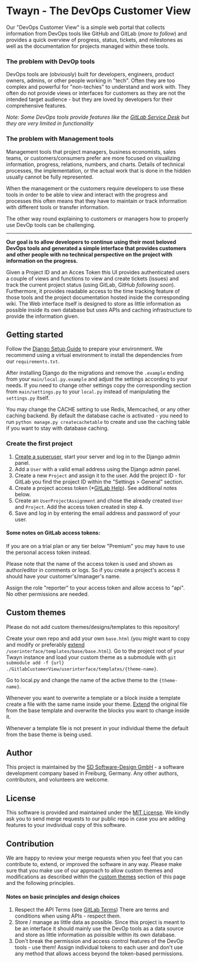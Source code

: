 # Twayn - The DevOps Customer View

Our "DevOps Customer View" is a simple web portal that collects information from DevOps tools like GitHub and GitLab (_more to follow_) and provides a quick overview of progress, status, tickets, and milestones as well as the documentation for projects managed within these tools.

### The problem with DevOp tools
DevOps tools are (obviously) built for developers, engineers, product owners, admins, or other people working in "tech". Often they are too complex and powerful for "non-techies" to understand and work with. They often do not provide views or interfaces for customers as they are not the intended target audience - but they are loved by developers for their comprehensive features.

_Note: Some DevOps tools provide features like the [GitLab Service Desk](https://docs.gitlab.com/ee/user/project/service_desk.html) but they are very limited in functionality_

### The problem with Management tools
Management tools that project managers, business economists, sales teams, or customers/consumers prefer are more focused on visualizing information, progress, relations, numbers, and charts. Details of technical processes, the implementation, or the actual work that is done in the hidden usually cannot be fully represented.

When the management or the customers require developers to use these tools in order to be able to view and interact with the progress and processes this often means that they have to maintain or track information with different tools or transfer information.

The other way round explaining to customers or managers how to properly use DevOp tools can be challenging.

---

**Our goal is to allow developers to continue using their most beloved DevOps tools and generated a simple interface that provides customers and other people with no technical perspective on the project with information on the progress.**


Given a Project ID and an Acces Token this UI provides authenticated users a couple of views and functions to view and create tickets (issues) and track the current project status (using GitLab, GitHub *following soon*). Furthermore, it provides readable access to the time tracking feature of those tools and the project documentation hosted inside the corresponding wiki. The Web interface itself is designed to store as little information as possible inside its own database but uses APIs and caching infrastructure to provide the information given.

## Getting started

Follow the [Django Setup Guide](https://docs.djangoproject.com/en/4.1/intro/tutorial01/) to prepare your environment. We recommend using a virtual environment to install the dependencies from our `requirements.txt`.

After installing Django do the migrations and remove the `.example` ending from your `main/local.py.example` and adjust the settings according to your needs. If you need to change other settings copy the corresponding section from `main/settings.py` to your `local.py` instead of manipulating the `settings.py` itself.

You may change the CACHE setting to use Redis, Memcached, or any other caching backend. By default the database cache is activated - you need to run `python manage.py createcachetable` to create and use the caching table if you want to stay with database caching.

### Create the first project

1. [Create a superuser](https://docs.djangoproject.com/en/4.1/ref/django-admin/#createsuperuser), start your server and log in to the Django admin panel.
2. Add a `User` with a valid email address using the Django admin panel.
3. Create a new `Project` and assign it to the user. Add the project ID - for GitLab you find the project ID within the "Settings > General" section.
4. Create a project access token (*[GitLab Help](https://docs.gitlab.com/ee/user/project/settings/project_access_tokens.html)). See additional notes below.
5. Create an `UserProjectAssignment` and chose the already created `User` and `Project`. Add the access token created in step 4.
6. Save and log in by entering the email address and password of your user.

#### **Some notes on GitLab access tokens:**
If you are on a trial plan or any tier below "Premium" you may have to use the personal access token instead. 

Please note that the name of the access token is used and shown as author/editor in comments or logs. So if you create a project's access it should have your customer's/manager's name.

Assign the role "reporter" to your access token and allow access to "api".
No other permissions are needed. 

## Custom themes
Please do not add custom themes/designs/templates to this repository! 

Create your own repo and add your own `base.html` (you might want to copy and modify or preferably [extend](https://docs.djangoproject.com/en/4.0/ref/templates/language/) `/userinterface/templates/base/base.html`).
Go to the project root of your Twayn instance and load your custom theme as a submodule with `git submodule add -f {url} ./GitlabCustomerView/userinterface/templates/{theme-name}`.

Go to local.py and change the name of the active theme to the `{theme-name}`.

Whenever you want to overwrite a template or a block inside a template create a file with the same name inside your theme. [Extend](https://docs.djangoproject.com/en/4.0/ref/templates/language/) the original file from the base template and overwrite the blocks you want to change inside it.

Whenever a template file is not present in your individual theme the default from the base theme is being used.

## Author
This project is maintained by the [SD Software-Design GmbH](https://software-design.de) - a software development company based in Freiburg, Germany.
Any other authors, contributors, and volunteers are welcome.

## License 
This software is provided and maintained under the [MIT License](/LICENSE).
We kindly ask you to send merge requests to our public repo in case you are adding features to your invdividual copy of this software.

## Contribution
We are happy to review your merge requests when you feel that you can contribute to, extend, or improved the software in any way.
Please make sure that you make use of our approach to allow custom themes and modifications as described within the [custom themes](#custom-themes) section of this page and the following principles.

#### Notes on basic principles and design choices
1. Respect the API Terms (see [GitLab Terms](https://about.gitlab.com/handbook/legal/api-terms/))
There are terms and conditions when using APIs - respect them.
2. Store / manage as little data as possible.
Since this project is meant to be an interface it should mainly use the DevOp tools as a data source and store as little information as poissible within its own database.
3. Don't break the permission and access control features of the DevOp tools - use them! 
Assign individual tokens to each user and don't use any method that allows access beyond the token-based permissions.
